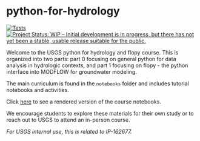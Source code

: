 # python-for-hydrology

[![Tests](https://github.com/DOI-USGS/python-for-hydrology/actions/workflows/test.yaml/badge.svg)](https://github.com/DOI-USGS/python-for-hydrology/actions/workflows/test.yaml)
[![Project Status: WIP – Initial development is in progress, but there has not yet been a stable, usable release suitable for the public.](https://www.repostatus.org/badges/latest/wip.svg)](https://www.repostatus.org/#wip)

Welcome to the USGS python for hydrology and flopy course. This is organized into two parts: part 0 focusing on general python for data analysis in hydrologic contexts, and part 1 focusing on flopy - the python interface into MODFLOW for groundwater modeling.

The main curriculum is found in the `notebooks` folder and includes tutorial notebooks and activities.

Click [here](https://doi-usgs.github.io/python-for-hydrology/latest/) to see a rendered version of the course notebooks.

We encourage students to explore these materials for their own study or to reach out to USGS to attend an in-person course.

_For USGS internal use, this is related to IP-162677._

